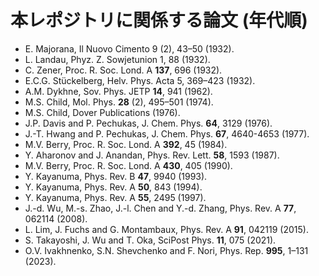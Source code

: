 # 本レポジトリに関係する論文 (年代順)
- E. Majorana, Il Nuovo Cimento 9 (2), 43–50 (1932).
- L. Landau, Phyz. Z. Sowjetunion 1, 88 (1932).
- C. Zener, Proc. R. Soc. Lond. A **137**, 696 (1932).
- E.C.G. Stückelberg, Helv. Phys. Acta 5, 369–423 (1932).
- A.M. Dykhne, Sov. Phys. JETP **14**, 941 (1962).
- M.S. Child, Mol. Phys. **28** (2), 495–501 (1974).
- M.S. Child, Dover Publications (1976).
- J.P. Davis and P. Pechukas, J. Chem. Phys. **64**, 3129 (1976).
- J.-T. Hwang and P. Pechukas, J. Chem. Phys. **67**, 4640-4653 (1977).
- M.V. Berry, Proc. R. Soc. Lond. A **392**, 45 (1984).
- Y. Aharonov and J. Anandan, Phys. Rev. Lett. **58**, 1593 (1987).
- M.V. Berry, Proc. R. Soc. Lond. A **430**, 405 (1990).
- Y. Kayanuma, Phys. Rev. B **47**, 9940 (1993).
- Y. Kayanuma, Phys. Rev. A **50**, 843 (1994).
- Y. Kayanuma, Phys. Rev. A **55**, 2495 (1997).
- J.-d. Wu, M.-s. Zhao, J.-l. Chen and Y.-d. Zhang, Phys. Rev. A **77**, 062114 (2008).
- L. Lim, J. Fuchs and G. Montambaux, Phys. Rev. A **91**, 042119 (2015).
- S. Takayoshi, J. Wu and T. Oka, SciPost Phys. **11**, 075 (2021).
- O.V. Ivakhnenko, S.N. Shevchenko and F. Nori, Phys. Rep. **995**, 1–131 (2023).